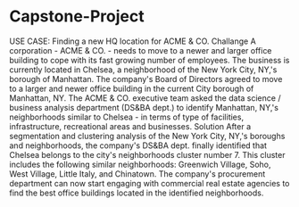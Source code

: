 # Capstone-Project
USE CASE: Finding a new HQ location for ACME &amp; CO. Challange A corporation - ACME &amp; CO. - needs to move to a newer and larger office building to cope with its fast growing number of employees. The business is currently located in Chelsea, a neighborhood of the New York City, NY,'s borough of Manhattan. The company's Board of Directors agreed to move to a larger and newer office building in the current City borough of Manhattan, NY. The ACME &amp; CO. executive team asked the data science / business analysis department (DS&amp;BA dept.) to identify Manhattan, NY,'s neighborhoods similar to Chelsea - in terms of type of facilities, infrastructure, recreational areas and businesses.  Solution After a segmentation and clustering analysis of the New York City, NY,'s boroughs and neighborhoods, the company's DS&amp;BA dept. finally identified that Chelsea belongs to the city's neighborhoods cluster number 7. This cluster includes the following similar neighborhoods: Greenwich Village, Soho, West Village, Little Italy, and Chinatown. The company's procurement department can now start engaging with commercial real estate agencies to find the best office buildings located in the identified neighborhoods.
